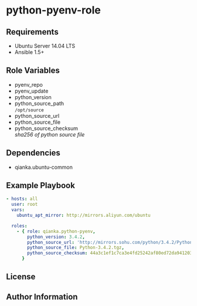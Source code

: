 python-pyenv-role
==================


Requirements
------------

- Ubuntu Server 14.04 LTS
- Ansible 1.5+


Role Variables
--------------

- pyenv_repo
- pyenv_update
- python_version
- python_source_path  
  `/opt/source`
- python_source_url
- python_source_file
- python_source_checksum  
  _sha256 of python source file_


Dependencies
------------

- qianka.ubuntu-common


Example Playbook
----------------

```yml
- hosts: all
  user: root
  vars:
    ubuntu_apt_mirror: http://mirrors.aliyun.com/ubuntu

  roles:
    - { role: qianka.python-pyenv,
        python_version: 3.4.2,
        python_source_url: 'http://mirrors.sohu.com/python/3.4.2/Python-3.4.2.tgz',
        python_source_file: Python-3.4.2.tgz,
        python_source_checksum: 44a3c1ef1c7ca3e4fd25242af80ed72da941203cb4ed1a8c1b724d9078965dd8
      }

```


License
-------


Author Information
------------------
